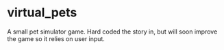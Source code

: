 # virtual_pets

A small pet simulator game.
Hard coded the story in, but will soon improve the game so it relies on user input. 

